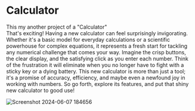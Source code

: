 # Calculator
This my another project of a "Calculator" 
<br>
That's exciting!  Having a new calculator can feel surprisingly invigorating.  Whether it's a basic model for everyday calculations or a scientific powerhouse for complex equations, it represents a fresh start for tackling any numerical challenge that comes your way.  Imagine the crisp buttons, the clear display, and the satisfying click as you enter each number.  Think of the frustration it will eliminate when you no longer have to fight with a sticky key or a dying battery.  This new calculator is more than just a tool; it's a promise of accuracy, efficiency, and maybe even a newfound joy in working with numbers.  So go forth, explore its features, and put that shiny new calculator to good use!
<br>

![Screenshot 2024-06-07 184656](https://github.com/Helix-1716/Calculator/assets/161151585/b5e58f58-ae0e-4a3e-b0d4-a43c80d62a62)
